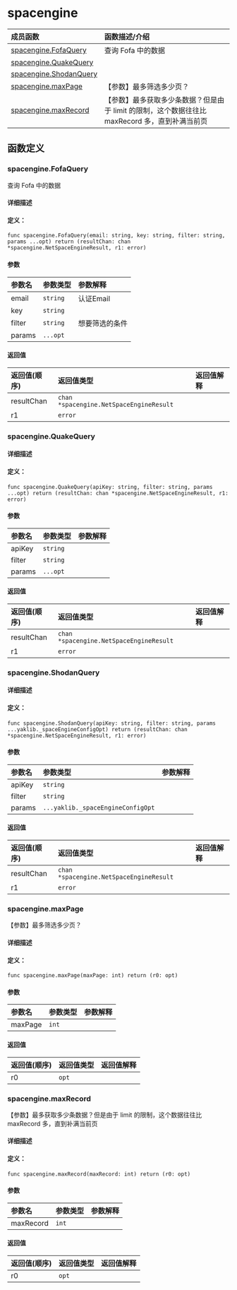 # spacengine


|成员函数|函数描述/介绍|
|:------|:--------|
 | [spacengine.FofaQuery](#spacenginefofaquery) | 查询 Fofa 中的数据 |
 | [spacengine.QuakeQuery](#spacenginequakequery) |  |
 | [spacengine.ShodanQuery](#spacengineshodanquery) |  |
 | [spacengine.maxPage](#spacenginemaxpage) | 【参数】最多筛选多少页？ |
 | [spacengine.maxRecord](#spacenginemaxrecord) | 【参数】最多获取多少条数据？但是由于 limit 的限制，这个数据往往比 maxRecord 多，直到补满当前页 |




 



## 函数定义

### spacengine.FofaQuery

查询 Fofa 中的数据

#### 详细描述



#### 定义：

`func spacengine.FofaQuery(email: string, key: string, filter: string, params ...opt) return (resultChan: chan *spacengine.NetSpaceEngineResult, r1: error)`


#### 参数

|参数名|参数类型|参数解释|
|:-----------|:---------- |:-----------|
| email | `string` |  认证Email |
| key | `string` |   |
| filter | `string` |  想要筛选的条件 |
| params | `...opt` |   |





#### 返回值

|返回值(顺序)|返回值类型|返回值解释|
|:-----------|:---------- |:-----------|
| resultChan | `chan *spacengine.NetSpaceEngineResult` |   |
| r1 | `error` |   |


 
### spacengine.QuakeQuery



#### 详细描述



#### 定义：

`func spacengine.QuakeQuery(apiKey: string, filter: string, params ...opt) return (resultChan: chan *spacengine.NetSpaceEngineResult, r1: error)`


#### 参数

|参数名|参数类型|参数解释|
|:-----------|:---------- |:-----------|
| apiKey | `string` |   |
| filter | `string` |   |
| params | `...opt` |   |





#### 返回值

|返回值(顺序)|返回值类型|返回值解释|
|:-----------|:---------- |:-----------|
| resultChan | `chan *spacengine.NetSpaceEngineResult` |   |
| r1 | `error` |   |


 
### spacengine.ShodanQuery



#### 详细描述



#### 定义：

`func spacengine.ShodanQuery(apiKey: string, filter: string, params ...yaklib._spaceEngineConfigOpt) return (resultChan: chan *spacengine.NetSpaceEngineResult, r1: error)`


#### 参数

|参数名|参数类型|参数解释|
|:-----------|:---------- |:-----------|
| apiKey | `string` |   |
| filter | `string` |   |
| params | `...yaklib._spaceEngineConfigOpt` |   |





#### 返回值

|返回值(顺序)|返回值类型|返回值解释|
|:-----------|:---------- |:-----------|
| resultChan | `chan *spacengine.NetSpaceEngineResult` |   |
| r1 | `error` |   |


 
### spacengine.maxPage

【参数】最多筛选多少页？

#### 详细描述



#### 定义：

`func spacengine.maxPage(maxPage: int) return (r0: opt)`


#### 参数

|参数名|参数类型|参数解释|
|:-----------|:---------- |:-----------|
| maxPage | `int` |   |





#### 返回值

|返回值(顺序)|返回值类型|返回值解释|
|:-----------|:---------- |:-----------|
| r0 | `opt` |   |


 
### spacengine.maxRecord

【参数】最多获取多少条数据？但是由于 limit 的限制，这个数据往往比 maxRecord 多，直到补满当前页

#### 详细描述



#### 定义：

`func spacengine.maxRecord(maxRecord: int) return (r0: opt)`


#### 参数

|参数名|参数类型|参数解释|
|:-----------|:---------- |:-----------|
| maxRecord | `int` |   |





#### 返回值

|返回值(顺序)|返回值类型|返回值解释|
|:-----------|:---------- |:-----------|
| r0 | `opt` |   |


 



